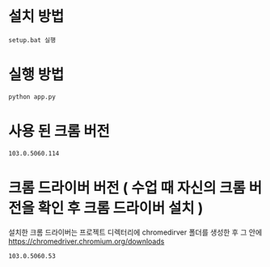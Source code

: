 # 설치 방법

```
setup.bat 실행
```

# 실행 방법

```
python app.py
```

# 사용 된 크롬 버전

```
103.0.5060.114
```

# 크롬 드라이버 버전 ( 수업 때 자신의 크롬 버전을 확인 후 크롬 드라이버 설치 )
설치한 크롬 드라이버는 프로젝트 디렉터리에 chromedirver 폴더를 생성한 후 그 안에 
https://chromedriver.chromium.org/downloads
```
103.0.5060.53
```
